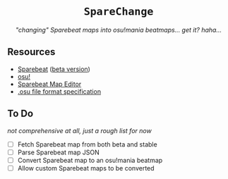 <div align="center">

# `SpareChange`

_"changing" Sparebeat maps into osu!mania beatmaps... get it? haha..._

</div>

## Resources

- [Sparebeat](https://sparebeat.com) ([beta version](https://beta.sparebeat.com))
- [osu!](https://osu.ppy.sh)
- [Sparebeat Map Editor](https://github.com/bo-yakitarako/sparebeat-map-editor)
- [.osu file format specification](<https://osu.ppy.sh/wiki/en/Client/File_formats/osu_(file_format)>)

## To Do

_not comprehensive at all, just a rough list for now_

- [ ] Fetch Sparebeat map from both beta and stable
- [ ] Parse Sparebeat map JSON
- [ ] Convert Sparebeat map to an osu!mania beatmap
- [ ] Allow custom Sparebeat maps to be converted
